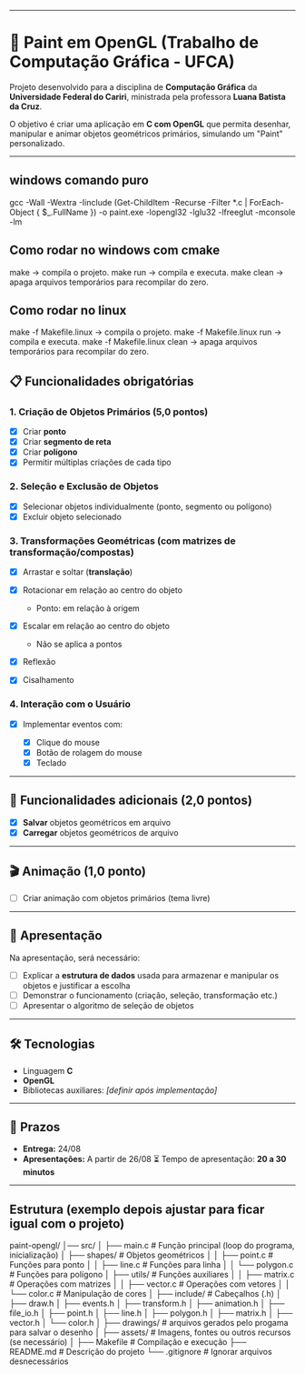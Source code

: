 
---
# 🎨 Paint em OpenGL (Trabalho de Computação Gráfica - UFCA)

Projeto desenvolvido para a disciplina de **Computação Gráfica** da **Universidade Federal do Cariri**, ministrada pela professora **Luana Batista da Cruz**.

O objetivo é criar uma aplicação em **C com OpenGL** que permita desenhar, manipular e animar objetos geométricos primários, simulando um "Paint" personalizado.

---
## windows comando puro
 gcc -Wall -Wextra -Iinclude (Get-ChildItem -Recurse -Filter *.c | ForEach-Object { $_.FullName }) -o paint.exe -lopengl32 -lglu32 -lfreeglut -mconsole -lm
## Como rodar   no windows  com cmake
make → compila o projeto.
make run → compila e executa.
make clean → apaga arquivos temporários para recompilar do zero.
## Como rodar no linux
make -f Makefile.linux → compila o projeto.
make -f Makefile.linux run → compila e executa.
make -f Makefile.linux clean → apaga arquivos temporários para recompilar do zero.


## 📋 Funcionalidades obrigatórias

### 1. Criação de Objetos Primários (5,0 pontos)

* [X] Criar **ponto**
* [X] Criar **segmento de reta**
* [X] Criar **polígono**
* [X] Permitir múltiplas criações de cada tipo

### 2. Seleção e Exclusão de Objetos

* [X] Selecionar objetos individualmente (ponto, segmento ou polígono)
* [X] Excluir objeto selecionado

### 3. Transformações Geométricas (com matrizes de transformação/compostas)

* [X] Arrastar e soltar (**translação**)
* [X] Rotacionar em relação ao centro do objeto

  * Ponto: em relação à origem
* [X] Escalar em relação ao centro do objeto

  * Não se aplica a pontos
* [X] Reflexão
* [X] Cisalhamento

### 4. Interação com o Usuário

* [X] Implementar eventos com:

  * [X] Clique do mouse
  * [X] Botão de rolagem do mouse
  * [X] Teclado

---

## 📂 Funcionalidades adicionais (2,0 pontos)

* [X] **Salvar** objetos geométricos em arquivo
* [X] **Carregar** objetos geométricos de arquivo

---

## 🎬 Animação (1,0 ponto)

* [ ] Criar animação com objetos primários (tema livre)

---

## 📑 Apresentação

Na apresentação, será necessário:

* [ ] Explicar a **estrutura de dados** usada para armazenar e manipular os objetos e justificar a escolha
* [ ] Demonstrar o funcionamento (criação, seleção, transformação etc.)
* [ ] Apresentar o algoritmo de seleção de objetos

---

## 🛠 Tecnologias

* Linguagem **C**
* **OpenGL**
* Bibliotecas auxiliares: *\[definir após implementação]*

---

## 📅 Prazos

* **Entrega:** 24/08
* **Apresentações:** A partir de 26/08
  ⏳ Tempo de apresentação: **20 a 30 minutos**
---
## Estrutura (exemplo depois ajustar para ficar igual com o projeto)
paint-opengl/
│── src/
│   ├── main.c                 # Função principal (loop do programa, inicialização)
│   ├── shapes/                # Objetos geométricos
│   │   ├── point.c             # Funções para ponto
│   │   ├── line.c              # Funções para linha
│   │   └── polygon.c           # Funções para polígono
│   ├── utils/                 # Funções auxiliares
│   │   ├── matrix.c            # Operações com matrizes
│   │   ├── vector.c            # Operações com vetores
│   │   └── color.c             # Manipulação de cores
│
├── include/                   # Cabeçalhos (.h)
│   ├── draw.h
│   ├── events.h
│   ├── transform.h
│   ├── animation.h
│   ├── file_io.h
│   ├── point.h
│   ├── line.h
│   ├── polygon.h
│   ├── matrix.h
│   ├── vector.h
│   └── color.h
│
├── drawings/  # arquivos gerados pelo progama para salvar o desenho
│
├── assets/                    # Imagens, fontes ou outros recursos (se necessário)
│
├── Makefile                   # Compilação e execução
├── README.md                  # Descrição do projeto
└── .gitignore                 # Ignorar arquivos desnecessários
